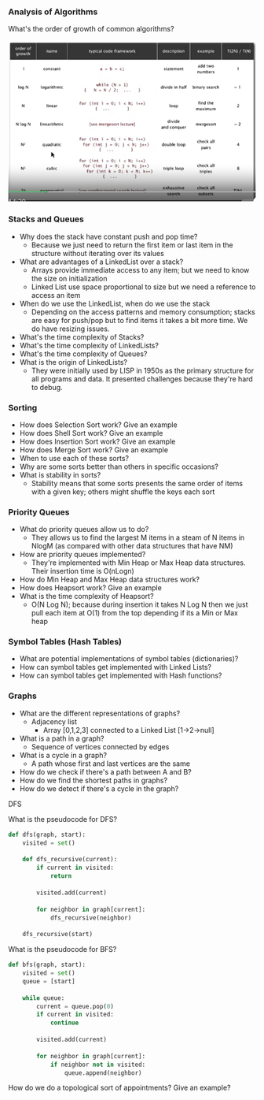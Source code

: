 ### Analysis of Algorithms

What's the order of growth of common algorithms?

![Alt text](image-3.png)

### Stacks and Queues

- Why does the stack have constant push and pop time?
  - Because we just need to return the first item or last item in the structure without iterating over its values
- What are advantages of a LinkedList over a stack?
  - Arrays provide immediate access to any item; but we need to know the size on initialization
  - Linked List use space proportional to size but we need a reference to access an item
- When do we use the LinkedList, when do we use the stack
  - Depending on the access patterns and memory consumption; stacks are easy for push/pop but to find items it takes a bit more time. We do have resizing issues.
- What's the time complexity of Stacks?
- What's the time complexity of LinkedLists?
- What's the time complexity of Queues?
- What is the origin of LinkedLists?
  - They were initially used by LISP in 1950s as the primary structure for all programs and data. It presented challenges because they're hard to debug. 

### Sorting

- How does Selection Sort work? Give an example 
- How does Shell Sort work? Give an example 
- How does Insertion Sort work? Give an example 
- How does Merge Sort work? Give an example
- When to use each of these sorts?
- Why are some sorts better than others in specific occasions?
- What is stability in sorts?
	- Stability means that some sorts presents the same order of items with a given key; others might shuffle the keys each sort

### Priority Queues

- What do priority queues allow us to do?
	- They allows us to find the largest M items in a steam of N items in NlogM (as compared with other data structures that have NM)
- How are priority queues implemented?
	- They're implemented with Min Heap or Max Heap data structures. Their insertion time is O(nLogn)
- How do Min Heap and Max Heap data structures work?
- How does Heapsort work? Give an example
- What is the time complexity of Heapsort?
	- O(N Log N); because during insertion it takes N Log N then we just pull each item at O(1) from the top depending if its a Min or Max heap

### Symbol Tables (Hash Tables)

- What are potential implementations of symbol tables (dictionaries)?
- How can symbol tables get implemented with Linked Lists?
- How can symbol tables get implemented with Hash functions?

### Graphs

- What are the different representations of graphs?
	- Adjacency list 
		- Array [0,1,2,3] connected to a Linked List [1->2->null]
- What is a path in a graph?
	- Sequence of vertices connected by edges
- What is a cycle in a graph?
	- A path whose first and last vertices are the same
- How do we check if there's a path between A and B?
- How do we find the shortest paths in graphs?
- How do we detect if there's a cycle in the graph?

DFS

What is the pseudocode for DFS?
```python
def dfs(graph, start):
    visited = set()

    def dfs_recursive(current):
        if current in visited:
            return

        visited.add(current)

        for neighbor in graph[current]:
            dfs_recursive(neighbor)

    dfs_recursive(start)
```

What is the pseudocode for BFS?

```python
def bfs(graph, start):
    visited = set()
    queue = [start]

    while queue:
        current = queue.pop(0)
        if current in visited:
            continue

        visited.add(current)

        for neighbor in graph[current]:
            if neighbor not in visited:
                queue.append(neighbor)
```

How do we do a topological sort of appointments? Give an example?
